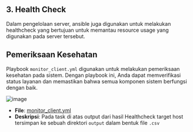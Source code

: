 ## 3. Health Check

Dalam pengelolaan server, ansible juga digunakan untuk melakukan
healthcheck yang bertujuan untuk memantau resource usage yang
digunakan pada server tersebut.

## Pemeriksaan Kesehatan

Playbook `monitor_client.yml` digunakan untuk melakukan pemeriksaan kesehatan pada sistem. Dengan playbook ini, Anda dapat memverifikasi status layanan dan memastikan bahwa semua komponen sistem berfungsi dengan baik.

![image](https://github.com/user-attachments/assets/218e20fc-5696-4c15-bb7b-fe491943b285)


- **File**: [monitor_client.yml](monitor_client.yml)
- **Deskripsi**: Pada task di atas output dari hasil Healthcheck target host tersimpan ke sebuah direktori `output` dalam bentuk file `.csv`
